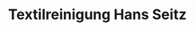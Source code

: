 ---
title: "Textilreinigung Hans Seitz"
url: /dettenheim/textilreinigung-hans-seitz/
shop: Wäscherei
---